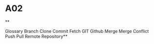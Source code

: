 # A02




**

Glossary 
Branch
Clone
Commit
Fetch
GIT
Github
Merge
Merge Conflict
Push
Pull
Remote
Repository**
